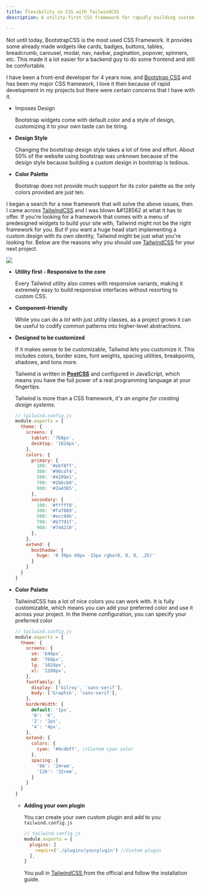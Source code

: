 ```yaml
---
title: Flexibility in CSS with TailwindCSS
description: A utility-first CSS framework for rapidly building custom designs.

---
```

Not until today, BootstrapCSS is the most used CSS Framework. It provides some already made widgets like cards, badges, buttons, tables, breadcrumb, carousel, modal, nav, navbar, pagination, popover, spinners, etc. This made it a lot easier for a backend guy to do some frontend and still be comfortable.

I have been a front-end developer for 4 years now, and [Bootstrap CSS](https://bootstrap.com "BootstrapCSS")  and has been my major CSS framework, I love it then because of rapid development in my projects but there were certain concerns that I have with it.

* Imposes Design

  Bootstrap widgets come with default color and a style of design, customizing it to your own taste can be tiring.
* **Design Style**

  Changing the bootstrap design style takes a lot of time and effort.  About 50% of the website using bootstrap was unknown because of the design style because building a custom design in bootstrap is tedious.
* **Color Palette**

  Bootstrap does not provide much support for its color palette as the only colors provided are just ten.

I began a search for a new framework that will solve the above issues, then I came across [TailwindCSS](https://tailwindcss.com/ "Tailwindcss") and I was blown &#128562 at what it has to offer. If you're looking for a framework that comes with a menu of predesigned widgets to build your site with, Tailwind might not be the right framework for you. But if you want a huge head start implementing a custom design with its own identity, Tailwind might be just what you're looking for. Below are the reasons why you should use [TailwindCSS](https://tailwindcss.com "Tailwindcss") for your next project.

![](https://dotdev.co/wp-content/uploads/2019/06/stateofcss2019.png)

* **Utility first - Responsive to the core**

  Every Tailwind utility also comes with responsive variants, making it extremely easy to build responsive interfaces without resorting to custom CSS.
* **Component-friendly**

  While you can do a _lot_ with just utility classes, as a project grows it can be useful to codify common patterns into higher-level abstractions.
* **Designed to be customized**

  If it makes sense to be customizable, Tailwind lets you customize it. This includes colors, border sizes, font weights, spacing utilities, breakpoints, shadows, and tons more.

  Tailwind is written in [**PostCSS**](http://postcss.org/) and configured in JavaScript, which means you have the full power of a real programming language at your fingertips.

  Tailwind is more than a CSS framework, _it's an engine for creating design systems._

  ```js
  // tailwind.config.js
  module.exports = {
    theme: {
      screens: {
        tablet: '768px',
        desktop: '1024px',
      },
      colors: {
        primary: {
          100: '#ebf8ff',
          300: '#90cdf4',
          500: '#4299e1',
          700: '#2b6cb0',
          900: '#2a4365',
        },
        secondary: {
          100: '#fffff0',
          300: '#faf089',
          500: '#ecc94b',
          700: '#b7791f',
          900: '#744210',
        },
      },
      extend: {
        boxShadow: {
          huge: '0 30px 60px -15px rgba(0, 0, 0, .25)'
        }
      }
    }
  }
  ```
* **Color Palatte**

  TailwindCSS has a lot of nice colors you can work with. It is fully customizable, which means you can add your preferred color and use it across your project. In the theme configuration, you can specify your preferred color

  ```js
  // tailwind.config.js
  module.exports = {
    theme: {
      screens: {
        sm: '640px',
        md: '768px',
        lg: '1024px',
        xl: '1280px',
      },
      fontFamily: {
        display: ['Gilroy', 'sans-serif'],
        body: ['Graphik', 'sans-serif'],
      },
      borderWidth: {
        default: '1px',
        '0': '0',
        '2': '2px',
        '4': '4px',
      },
      extend: {
        colors: {
          cyan: '#9cdbff', //Custom cyan color
        },
        spacing: {
          '96': '24rem',
          '128': '32rem',
        }
      }
    }
  }
  ```
  * **Adding your own plugin**

    You can create your own custom plugin and add to you `tailwind.config.js`

    ```js
    // tailwind.config.js
    module.exports = {
      plugins: [
        require('./plugins/yourplugin') //Custom plugin
      ],
    }
    ```

    You pull in [TailwindCSS ](https://tailwindcss.com/docs/installation "Tailwind Docs")from the official and follow the installation guide.
